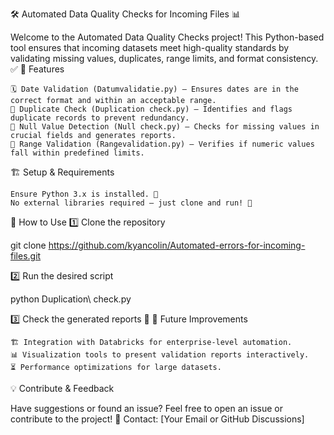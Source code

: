 🛠️ Automated Data Quality Checks for Incoming Files 📊

Welcome to the Automated Data Quality Checks project! This Python-based tool ensures that incoming datasets meet high-quality standards by validating missing values, duplicates, range limits, and format consistency. ✅
📌 Features

    🗓️ Date Validation (Datumvalidatie.py) – Ensures dates are in the correct format and within an acceptable range.
    🔄 Duplicate Check (Duplication check.py) – Identifies and flags duplicate records to prevent redundancy.
    🚫 Null Value Detection (Null check.py) – Checks for missing values in crucial fields and generates reports.
    📏 Range Validation (Rangevalidation.py) – Verifies if numeric values fall within predefined limits.

🏗️ Setup & Requirements

    Ensure Python 3.x is installed. 🐍
    No external libraries required – just clone and run! 🚀

🚀 How to Use
1️⃣ Clone the repository

git clone https://github.com/kyancolin/Automated-errors-for-incoming-files.git

2️⃣ Run the desired script

python Duplication\ check.py

3️⃣ Check the generated reports 📄
🔮 Future Improvements

    🏗️ Integration with Databricks for enterprise-level automation.
    📊 Visualization tools to present validation reports interactively.
    ⏳ Performance optimizations for large datasets.

💡 Contribute & Feedback

Have suggestions or found an issue? Feel free to open an issue or contribute to the project!
📧 Contact: [Your Email or GitHub Discussions]
